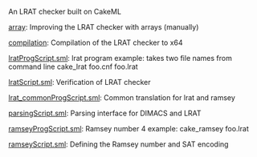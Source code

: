 An LRAT checker built on CakeML

[array](array):
Improving the LRAT checker with arrays (manually)

[compilation](compilation):
Compilation of the LRAT checker to x64

[lratProgScript.sml](lratProgScript.sml):
lrat program example: takes two file names from command line
cake_lrat foo.cnf foo.lrat

[lratScript.sml](lratScript.sml):
Verification of LRAT checker

[lrat_commonProgScript.sml](lrat_commonProgScript.sml):
Common translation for lrat and ramsey

[parsingScript.sml](parsingScript.sml):
Parsing interface for DIMACS and LRAT

[ramseyProgScript.sml](ramseyProgScript.sml):
Ramsey number 4 example:
cake_ramsey foo.lrat

[ramseyScript.sml](ramseyScript.sml):
Defining the Ramsey number and SAT encoding
